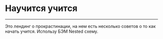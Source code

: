 # __Научится учится__
_________________
Это лендинг о прокрастинации, на нем есть несколько советов о то как начать учится. Использу БЭМ Nested cхему.
